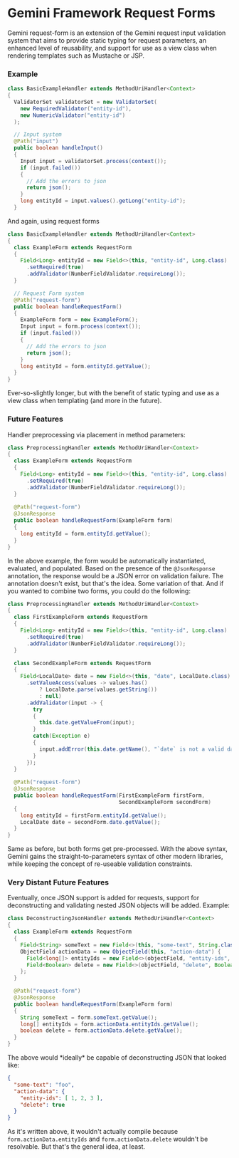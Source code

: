 # Gemini Framework Request Forms

Gemini request-form is an extension of the Gemini request input validation 
system that aims to provide static typing for request parameters, an enhanced 
level of reusability, and support for use as a view class when rendering 
templates such as Mustache or JSP.

### Example

```java
class BasicExampleHandler extends MethodUriHandler<Context>
{
  ValidatorSet validatorSet = new ValidatorSet(
    new RequiredValidator("entity-id"),
    new NumericValidator("entity-id")
  ); 

  // Input system
  @Path("input")
  public boolean handleInput()
  {
    Input input = validatorSet.process(context());
    if (input.failed())
    {
      // Add the errors to json
      return json();
    }
    long entityId = input.values().getLong("entity-id");
  }
```

And again, using request forms

```java
class BasicExampleHandler extends MethodUriHandler<Context>
{
  class ExampleForm extends RequestForm
  {
    Field<Long> entityId = new Field<>(this, "entity-id", Long.class)
      .setRequired(true)
      .addValidator(NumberFieldValidator.requireLong());
  }

  // Request Form system
  @Path("request-form")
  public boolean handleRequestForm()
  {
    ExampleForm form = new ExampleForm();
    Input input = form.process(context());
    if (input.failed())
    {
      // Add the errors to json
      return json();
    }
    long entityId = form.entityId.getValue();
  }
}
```

Ever-so-slightly longer, but with the benefit of static typing and 
use as a view class when templating (and more in the future).

### Future Features

Handler preprocessing via placement in method parameters:

```java
class PreprocessingHandler extends MethodUriHandler<Context>
{
  class ExampleForm extends RequestForm
  {
    Field<Long> entityId = new Field<>(this, "entity-id", Long.class)
      .setRequired(true)
      .addValidator(NumberFieldValidator.requireLong());
  }
  
  @Path("request-form")
  @JsonResponse
  public boolean handleRequestForm(ExampleForm form)
  {
    long entityId = form.entityId.getValue();
  }
}
```

In the above example, the form would be automatically instantiated, evaluated, 
and populated. Based on the presence of the `@JsonResponse` annotation, the
response would be a JSON error on validation failure. The annotation doesn't 
exist, but that's the idea. Some variation of that. And if you wanted to 
combine two forms, you could do the following:

```java
class PreprocessingHandler extends MethodUriHandler<Context>
{
  class FirstExampleForm extends RequestForm
  {
    Field<Long> entityId = new Field<>(this, "entity-id", Long.class)
      .setRequired(true)
      .addValidator(NumberFieldValidator.requireLong());
  }

  class SecondExampleForm extends RequestForm
  {
    Field<LocalDate> date = new Field<>(this, "date", LocalDate.class)
      .setValueAccess(values -> values.has() 
          ? LocalDate.parse(values.getString())
          : null)
      .addValidator(input -> {
        try
        {
          this.date.getValueFrom(input);
        }
        catch(Exception e)
        {
          input.addError(this.date.getName(), "`date` is not a valid date.")
        }
      });
  }
  
  @Path("request-form")
  @JsonResponse
  public boolean handleRequestForm(FirstExampleForm firstForm, 
                                   SecondExampleForm secondForm)
  {
    long entityId = firstForm.entityId.getValue();
    LocalDate date = secondForm.date.getValue();
  }
}
```

Same as before, but both forms get pre-processed. With the above syntax, 
Gemini gains the straight-to-parameters syntax of other modern libraries, while
keeping the concept of re-useable validation constraints.


### Very Distant Future Features

Eventually, once JSON support is added for requests, support for deconstructing 
and validating nested JSON objects will be added. Example:

```java
class DeconstructingJsonHandler extends MethodUriHandler<Context>
{
  class ExampleForm extends RequestForm
  {
    Field<String> someText = new Field<>(this, "some-text", String.class);
    ObjectField actionData = new ObjectField(this, "action-data") {
      Field<long[]> entityIds = new Field<>(objectField, "entity-ids", long[].class);
      Field<Boolean> delete = new Field<>(objectField, "delete", Boolean.class);
    };
  }

  @Path("request-form")
  @JsonResponse
  public boolean handleRequestForm(ExampleForm form)
  {
    String someText = form.someText.getValue();
    long[] entityIds = form.actionData.entityIds.getValue();
    boolean delete = form.actionData.delete.getValue();
  }
}
``` 

The above would \*ideally\* be capable of deconstructing JSON that looked like:

```json
{
  "some-text": "foo",
  "action-data": {
    "entity-ids": [ 1, 2, 3 ],
    "delete": true
  }
}
```

As it's written above, it wouldn't actually compile because 
`form.actionData.entityIds` and `form.actionData.delete` wouldn't be 
resolvable. But that's the general idea, at least.